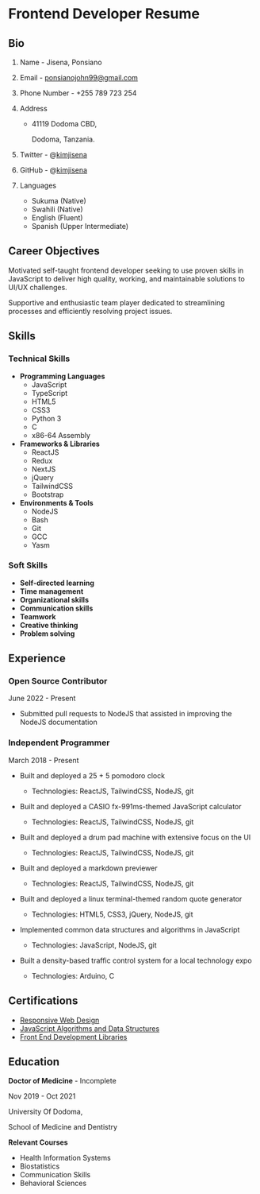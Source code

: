 # Frontend Developer Resume

## Bio
1. Name - Jisena, Ponsiano

2. Email - ponsianojohn99@gmail.com

3. Phone Number - +255 789 723 254

4. Address
    - 41119 Dodoma CBD,
    
      Dodoma, Tanzania.

5. Twitter - @[kimjisena](https://twitter.com/kimjisena)

6. GitHub - @[kimjisena](https://github.com/kimjisena)

7. Languages
    - Sukuma (Native)
    - Swahili (Native)
    - English (Fluent)
    - Spanish (Upper Intermediate)

## Career Objectives
Motivated self-taught frontend developer seeking to use proven skills in JavaScript to deliver high quality, working, and maintainable solutions to UI/UX challenges.

Supportive and enthusiastic team player dedicated
to streamlining processes and efficiently resolving project issues.

## Skills

### Technical Skills
- **Programming Languages**
    - JavaScript
    - TypeScript
    - HTML5
    - CSS3
    - Python 3
    - C
    - x86-64 Assembly
- **Frameworks & Libraries**
    - ReactJS
    - Redux
    - NextJS
    - jQuery
    - TailwindCSS
    - Bootstrap
- **Environments & Tools**
    - NodeJS
    - Bash
    - Git
    - GCC
    - Yasm

### Soft Skills
- **Self-directed learning**
- **Time management**
- **Organizational skills**
- **Communication skills**
- **Teamwork**
- **Creative thinking**
- **Problem solving**

## Experience
### Open Source Contributor

June 2022 - Present

- Submitted pull requests to NodeJS that assisted in improving the NodeJS documentation

### Independent Programmer

March 2018 - Present

- Built and deployed a 25 + 5 pomodoro clock
    - Technologies: ReactJS, TailwindCSS, NodeJS, git

- Built and deployed a CASIO fx-991ms-themed JavaScript calculator
    - Technologies: ReactJS, TailwindCSS, NodeJS, git

- Built and deployed a drum pad machine with extensive focus on the UI
    - Technologies: ReactJS, TailwindCSS, NodeJS, git

- Built and deployed a markdown previewer
    - Technologies: ReactJS, TailwindCSS, NodeJS, git

- Built and deployed a linux terminal-themed random quote generator
    - Technologies: HTML5, CSS3, jQuery, NodeJS, git

- Implemented common data structures and algorithms in JavaScript
    - Technologies: JavaScript, NodeJS, git

- Built a density-based traffic control system for a local technology expo
    - Technologies: Arduino, C

## Certifications
- [Responsive Web Design](https://www.freecodecamp.org/certification/kimjisena/responsive-web-design)
- [JavaScript Algorithms and Data Structures](https://www.freecodecamp.org/certification/kimjisena/javascript-algorithms-and-data-structures)
- [Front End Development Libraries](https://www.freecodecamp.org/certification/kimjisena/front-end-development-libraries)

## Education
**Doctor of Medicine** - Incomplete

Nov 2019 - Oct 2021

University Of Dodoma,

School of Medicine and Dentistry

**Relevant Courses**

- Health Information Systems
- Biostatistics
- Communication Skills
- Behavioral Sciences